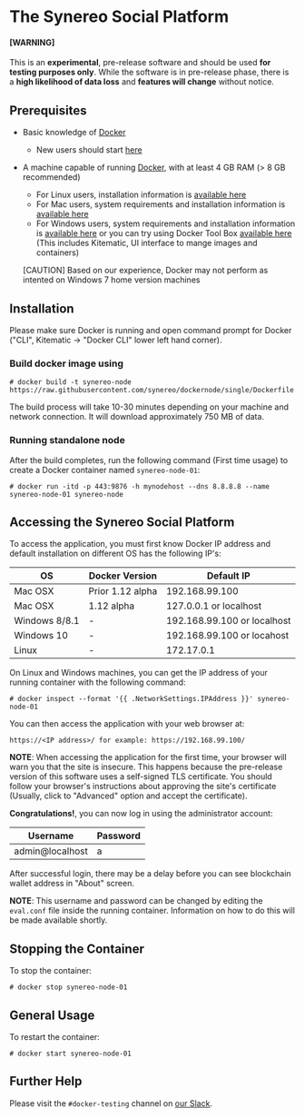 
# The Synereo Social Platform

#### [WARNING]

This is an **experimental**, pre-release software and should be used **for testing purposes only**. While the software is in pre-release phase, there is a **high likelihood of data loss** and **features will change** without notice.

## Prerequisites
* Basic knowledge of [Docker](https://www.docker.com)
  * New users should start [here](https://docs.docker.com/engine/understanding-docker/)
* A machine capable of running [Docker](https://www.docker.com), with at least 4 GB RAM (> 8 GB recommended)
  * For Linux users, installation information is [available here](https://docs.docker.com/engine/installation/linux)
  * For Mac users, system requirements and installation information is [available here](https://docs.docker.com/docker-for-mac/)
  * For Windows users, system requirements and installation information is [available here](https://docs.docker.com/docker-for-windows/) or you can try using Docker Tool Box [available here](https://www.docker.com/products/docker-toolbox) (This includes Kitematic, UI interface to mange images and containers)

  [CAUTION] Based on our experience, Docker may not perform as intented on Windows 7 home version machines

## Installation

Please make sure Docker is running and open command prompt for Docker ("CLI", Kitematic -> "Docker CLI" lower left hand corner).

### Build docker image using
```
# docker build -t synereo-node https://raw.githubusercontent.com/synereo/dockernode/single/Dockerfile
```

The build process will take 10-30 minutes depending on your machine and network connection. It will download approximately  750 MB of data.

### Running standalone node
After the build completes, run the following command (First time usage) to create a Docker container named `synereo-node-01`:
```
# docker run -itd -p 443:9876 -h mynodehost --dns 8.8.8.8 --name synereo-node-01 synereo-node
```

## Accessing the Synereo Social Platform

To access the application, you must first know Docker IP address  and default installation on different OS has the following IP's:

OS|Docker Version |Default IP
--------|--------|--------
Mac OSX| Prior 1.12 alpha | 192.168.99.100
Mac OSX| 1.12 alpha | 127.0.0.1 or localhost
Windows 8/8.1| - | 192.168.99.100 or localhost
Windows 10| - | 192.168.99.100 or locahost
Linux | - | 172.17.0.1



On Linux and Windows machines, you can get the IP address of your running container with the following command:

```
# docker inspect --format '{{ .NetworkSettings.IPAddress }}' synereo-node-01
```

You can then access the application with your web browser at:
```
https://<IP address>/ for example: https://192.168.99.100/
```

**NOTE**: When accessing the application for the first time, your browser will warn you that the site is insecure.  This happens because the pre-release version of this software uses a self-signed TLS certificate.  You should follow your browser's instructions about approving the site's certificate (Usually, click to "Advanced" option and accept the certificate).

**Congratulations!**, you can now log in using the administrator account:

Username|Password
--------|--------
admin@localhost|a

After successful login, there may be a delay before you can see blockchain wallet address in "About" screen.

**NOTE**: This username and password can be changed by editing the `eval.conf` file inside the running container. Information on how to do this will be made available shortly.

## Stopping the Container

To stop the container:

```
# docker stop synereo-node-01
```

## General Usage

To restart the container:

```
# docker start synereo-node-01
```

## Further Help

Please visit the `#docker-testing` channel on [our Slack](https://slack.synereo.com).
